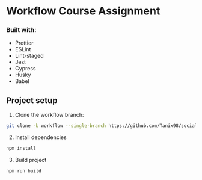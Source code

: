 # Workflow Course Assignment

### Built with:

- Prettier
- ESLint
- Lint-staged
- Jest
- Cypress
- Husky
- Babel

## Project setup

1. Clone the workflow branch:

```bash
git clone -b workflow --single-branch https://github.com/Tanix98/social-media-client
```

2. Install dependencies

```bash
npm install
```

3. Build project

```bash
npm run build
```
